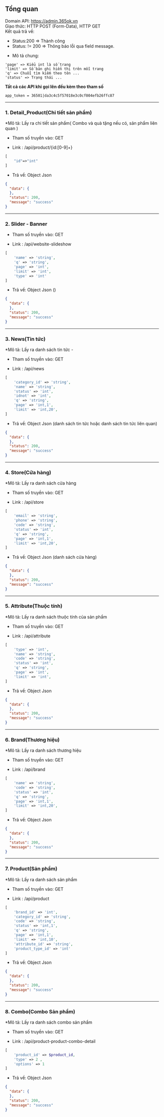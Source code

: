 ## Tổng quan
Domain API: https://admin.365ok.vn <br/>
Giao thức: HTTP POST (Form-Data), HTTP GET <br/>
Kết quả trả về: 
+ Status:200 => Thành công <br/>
+ Status: != 200 => Thông báo lỗi qua field message. <br/>

* Mô tả chung:<br/>
```
'page' => Kiểu int là số trang 
'limit' => Số bản ghi hiển thị trên mỗi trang
'q' => Chuỗi tìm kiếm theo tên ...
'status' => Trạng thái ...
```
**Tất cả các API khi gọi lên đều kèm theo tham số**
```
app_token = 36501|da3c4c5f57018e3c0cf004efb26ffc87
```

-----------------------
### 1. Detail_Product(Chi tiết sản phẩm)

*Mô tả: Lấy ra chi tiết sản phẩm( Combo và quà tặng nếu có, sản phẩm liên quan )

* Tham số truyền vào: GET

* Link : /api/product/{id:[0-9]+}
```php
[
    "id"=>"int"
]
```

* Trả về: Object Json
```json
{
  "data": {
  },
  "status": 200,
  "message": "success"
}
```
--------------------------------------

### 2. Slider - Banner

* Tham số truyền vào: GET

* Link : /api/website-slideshow
```php
[
    'name' => 'string',
    'q' => 'string',
    'page' => 'int',
    'limit' => 'int',
    'type' => 'int'
]
```

* Trả về: Object Json ()
```json
{
  "data": {
  },
  "status": 200,
  "message": "success"
}
```
--------------------------------------

### 3. News(Tin tức)

*Mô tả: Lấy ra danh sách tin tức -

* Tham số truyền vào: GET

* Link : /api/news
```php
[
    'category_id' => 'string',
    'name' => 'string',
    'status' => 'int',
    'idnot' => 'int',
    'q' => 'string',
    'page' => 'int,1',
    'limit' => 'int,20',
]
```

* Trả về: Object Json (danh sách tin tức hoặc danh sách tin tức liên quan)
```json
{
  "data": {
  },
  "status": 200,
  "message": "success"
}
```

--------------------------------------

### 4. Store(Cửa hàng)

*Mô tả: Lấy ra danh sách cửa hàng

* Tham số truyền vào: GET

* Link : /api/store
```php
[
    'email' => 'string',
    'phone' => 'string',
    'code' => 'string',
    'status' => 'int',
    'q' => 'string',
    'page' => 'int,1',
    'limit' => 'int,20',
]
```

* Trả về: Object Json (danh sách cửa hàng)
```json
{
  "data": {
  },
  "status": 200,
  "message": "success"
}
```
-----------------------
### 5. Attribute(Thuộc tính)

*Mô tả: Lấy ra danh sách thuộc tính của sản phẩm

* Tham số truyền vào: GET

* Link : /api/attribute
```php
[           
    'type' => 'int',
    'name' => 'string',
    'code' => 'string',
    'status' => 'int',
    'q' => 'string',
    'page' => 'int',
    'limit' => 'int',
]
```

* Trả về: Object Json
```json
{
  "data": {
  },
  "status": 200,
  "message": "success"
}
```
-----------------------
### 6. Brand(Thương hiệu)

*Mô tả: Lấy ra danh sách thương hiệu

* Tham số truyền vào: GET

* Link : /api/brand
```php
[          
    'name' => 'string',
    'code' => 'string',
    'status' => 'int',
    'q' => 'string',
    'page' => 'int,1',
    'limit' => 'int,20',
]
```

* Trả về: Object Json
```json
{
  "data": {
  },
  "status": 200,
  "message": "success"
}
```

-----------------------
### 7. Product(Sản phẩm)

*Mô tả: Lấy ra danh sách sản phẩm

* Tham số truyền vào: GET

* Link : /api/product
```php
[
    'brand_id' => 'int',
    'category_id' => 'string',
    'code' => 'string',
    'status' => 'int,1',
    'q' => 'string',
    'page' => 'int,1',
    'limit' => 'int,10',
    'attribute_id' => 'string',
    'product_type_id' => 'int'
]
```

* Trả về: Object Json
```json
{
  "data": {
  },
  "status": 200,
  "message": "success"
}
```

-----------------------
### 8. Combo(Combo Sản phẩm)

*Mô tả: Lấy ra danh sách combo sản phẩm

* Tham số truyền vào: GET

* Link : /api/product-product-combo-detail 

```php
[
    'product_id' => $product_id,
    'type' => 2 ,
    'options' => 1
]
```

* Trả về: Object Json
```json
{
  "data": {
  },
  "status": 200,
  "message": "success"
}
```

